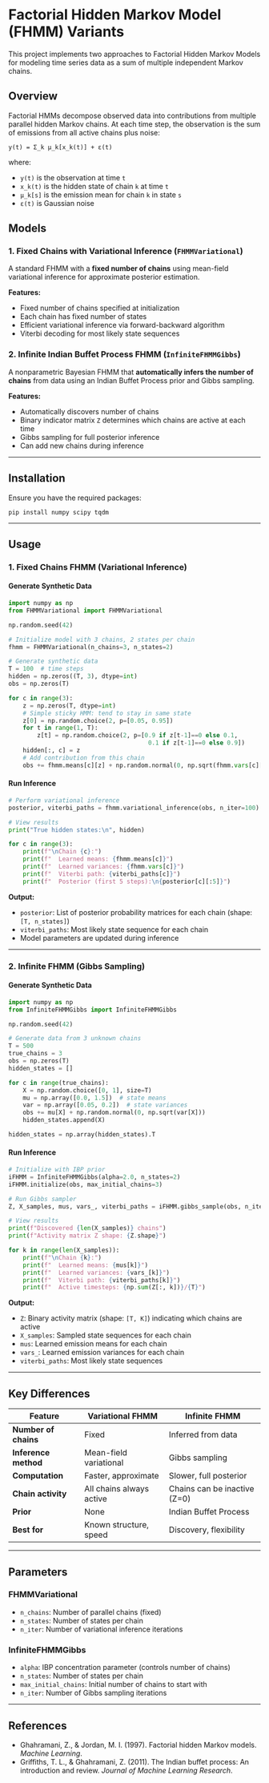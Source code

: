 # Factorial Hidden Markov Model (FHMM) Variants

This project implements two approaches to Factorial Hidden Markov Models for modeling time series data as a sum of multiple independent Markov chains.

## Overview

Factorial HMMs decompose observed data into contributions from multiple parallel hidden Markov chains. At each time step, the observation is the sum of emissions from all active chains plus noise:

```
y(t) = Σ_k μ_k[x_k(t)] + ε(t)
```


where:
- `y(t)` is the observation at time `t`
- `x_k(t)` is the hidden state of chain `k` at time `t`
- `μ_k[s]` is the emission mean for chain `k` in state `s`
- `ε(t)` is Gaussian noise

## Models

### 1. Fixed Chains with Variational Inference (`FHMMVariational`)

A standard FHMM with a **fixed number of chains** using mean-field variational inference for approximate posterior estimation.

**Features:**
- Fixed number of chains specified at initialization
- Each chain has fixed number of states
- Efficient variational inference via forward-backward algorithm
- Viterbi decoding for most likely state sequences

### 2. Infinite Indian Buffet Process FHMM (`InfiniteFHMMGibbs`)

A nonparametric Bayesian FHMM that **automatically infers the number of chains** from data using an Indian Buffet Process prior and Gibbs sampling.

**Features:**
- Automatically discovers number of chains
- Binary indicator matrix `Z` determines which chains are active at each time
- Gibbs sampling for full posterior inference
- Can add new chains during inference

---

## Installation

Ensure you have the required packages:
```shell script
pip install numpy scipy tqdm
```


---

## Usage

### 1. Fixed Chains FHMM (Variational Inference)

#### Generate Synthetic Data

```python
import numpy as np
from FHMMVariational import FHMMVariational

np.random.seed(42)

# Initialize model with 3 chains, 2 states per chain
fhmm = FHMMVariational(n_chains=3, n_states=2)

# Generate synthetic data
T = 100  # time steps
hidden = np.zeros((T, 3), dtype=int)
obs = np.zeros(T)

for c in range(3):
    z = np.zeros(T, dtype=int)
    # Simple sticky HMM: tend to stay in same state
    z[0] = np.random.choice(2, p=[0.05, 0.95])
    for t in range(1, T):
        z[t] = np.random.choice(2, p=[0.9 if z[t-1]==0 else 0.1, 
                                       0.1 if z[t-1]==0 else 0.9])
    hidden[:, c] = z
    # Add contribution from this chain
    obs += fhmm.means[c][z] + np.random.normal(0, np.sqrt(fhmm.vars[c][z]))
```


#### Run Inference

```python
# Perform variational inference
posterior, viterbi_paths = fhmm.variational_inference(obs, n_iter=100)

# View results
print("True hidden states:\n", hidden)

for c in range(3):
    print(f"\nChain {c}:")
    print(f"  Learned means: {fhmm.means[c]}")
    print(f"  Learned variances: {fhmm.vars[c]}")
    print(f"  Viterbi path: {viterbi_paths[c]}")
    print(f"  Posterior (first 5 steps):\n{posterior[c][:5]}")
```


**Output:**
- `posterior`: List of posterior probability matrices for each chain (shape: `[T, n_states]`)
- `viterbi_paths`: Most likely state sequence for each chain
- Model parameters are updated during inference

---

### 2. Infinite FHMM (Gibbs Sampling)

#### Generate Synthetic Data

```python
import numpy as np
from InfiniteFHMMGibbs import InfiniteFHMMGibbs

np.random.seed(42)

# Generate data from 3 unknown chains
T = 500
true_chains = 3
obs = np.zeros(T)
hidden_states = []

for c in range(true_chains):
    X = np.random.choice([0, 1], size=T)
    mu = np.array([0.0, 1.5])  # state means
    var = np.array([0.05, 0.2])  # state variances
    obs += mu[X] + np.random.normal(0, np.sqrt(var[X]))
    hidden_states.append(X)

hidden_states = np.array(hidden_states).T
```


#### Run Inference

```python
# Initialize with IBP prior
iFHMM = InfiniteFHMMGibbs(alpha=2.0, n_states=2)
iFHMM.initialize(obs, max_initial_chains=3)

# Run Gibbs sampler
Z, X_samples, mus, vars_, viterbi_paths = iFHMM.gibbs_sample(obs, n_iter=100)

# View results
print(f"Discovered {len(X_samples)} chains")
print(f"Activity matrix Z shape: {Z.shape}")

for k in range(len(X_samples)):
    print(f"\nChain {k}:")
    print(f"  Learned means: {mus[k]}")
    print(f"  Learned variances: {vars_[k]}")
    print(f"  Viterbi path: {viterbi_paths[k]}")
    print(f"  Active timesteps: {np.sum(Z[:, k])}/{T}")
```


**Output:**
- `Z`: Binary activity matrix (shape: `[T, K]`) indicating which chains are active
- `X_samples`: Sampled state sequences for each chain
- `mus`: Learned emission means for each chain
- `vars_`: Learned emission variances for each chain
- `viterbi_paths`: Most likely state sequences

---

## Key Differences

| Feature | Variational FHMM | Infinite FHMM |
|---------|------------------|---------------|
| **Number of chains** | Fixed | Inferred from data |
| **Inference method** | Mean-field variational | Gibbs sampling |
| **Computation** | Faster, approximate | Slower, full posterior |
| **Chain activity** | All chains always active | Chains can be inactive (Z=0) |
| **Prior** | None | Indian Buffet Process |
| **Best for** | Known structure, speed | Discovery, flexibility |

---

## Parameters

### FHMMVariational
- `n_chains`: Number of parallel chains (fixed)
- `n_states`: Number of states per chain
- `n_iter`: Number of variational inference iterations

### InfiniteFHMMGibbs
- `alpha`: IBP concentration parameter (controls number of chains)
- `n_states`: Number of states per chain
- `max_initial_chains`: Initial number of chains to start with
- `n_iter`: Number of Gibbs sampling iterations

---

## References

- Ghahramani, Z., & Jordan, M. I. (1997). Factorial hidden Markov models. *Machine Learning*.
- Griffiths, T. L., & Ghahramani, Z. (2011). The Indian buffet process: An introduction and review. *Journal of Machine Learning Research*.